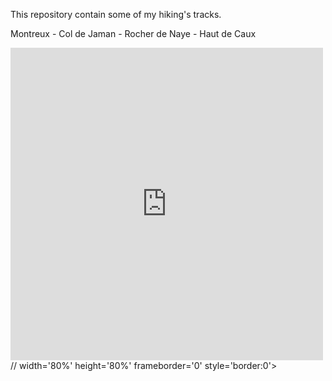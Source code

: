 This repository contain some of my hiking's tracks.

Montreux - Col de Jaman - Rocher de Naye - Haut de Caux
<iframe src='https://map.geo.admin.ch/embed.html?lang=fr&topic=ech&bgLayer=ch.swisstopo.pixelkarte-farbe&layers=ch.swisstopo.zeitreihen,ch.bfs.gebaeude_wohnungs_register,ch.bav.haltestellen-oev,ch.swisstopo.swisstlm3d-wanderwege,GPX%7C%7Chttps:%2F%2Fraw.githubusercontent.com%2Fmetaphoric%2FTracks%2Fmaster%2FMontreux%2520-%2520Col%2520de%2520Jaman%2520-%2520Rocher%2520de%2520Naye%2520-%2520Haut%2520de%2520Caux.gpx,ch.swisstopo.swissnames3d&layers_opacity=1,1,1,0.8,1,1&layers_visibility=false,false,false,false,true,true&layers_timestamp=18641231,,,,,&lon=6.85088&lat=46.39364&elevation=3402&heading=59.822&pitch=-15.184' width='500px' height='500px' frameborder='0' style='border:0'></iframe>
// width='80%' height='80%' frameborder='0' style='border:0'></iframe>
